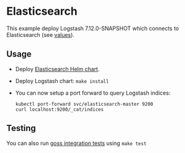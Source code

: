 # Elasticsearch

This example deploy Logstash 7.12.0-SNAPSHOT which connects to Elasticsearch (see
[values][]).


## Usage

* Deploy [Elasticsearch Helm chart][].

* Deploy Logstash chart: `make install`

* You can now setup a port forward to query Logstash indices:

  ```
  kubectl port-forward svc/elasticsearch-master 9200
  curl localhost:9200/_cat/indices
  ```


## Testing

You can also run [goss integration tests][] using `make test`


[elasticsearch helm chart]: https://github.com/elastic/helm-charts/tree/7.x/elasticsearch/examples/default/
[goss integration tests]: https://github.com/elastic/helm-charts/tree/7.x/logstash/examples/elasticsearch/test/goss.yaml
[values]: https://github.com/elastic/helm-charts/tree/7.x/logstash/examples/elasticsearch/values.yaml
